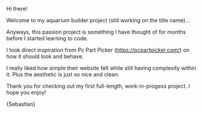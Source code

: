 Hi there! 

Welcome to my aquarium builder project (still working on the title name)...

Anyways, this passion project is something I have thought of for months before I started learning to code.

I took direct inspiration from Pc Part Picker (https://pcpartpicker.com/) on how it should look and behave. 

I really liked how simple their website felt while still having complexity within it. Plus the aesthetic is just so nice and clean. 

Thank you for checking out my first full-length, work-in-progess project. I hope you enjoy! 


  
  
  {Sebastian}


